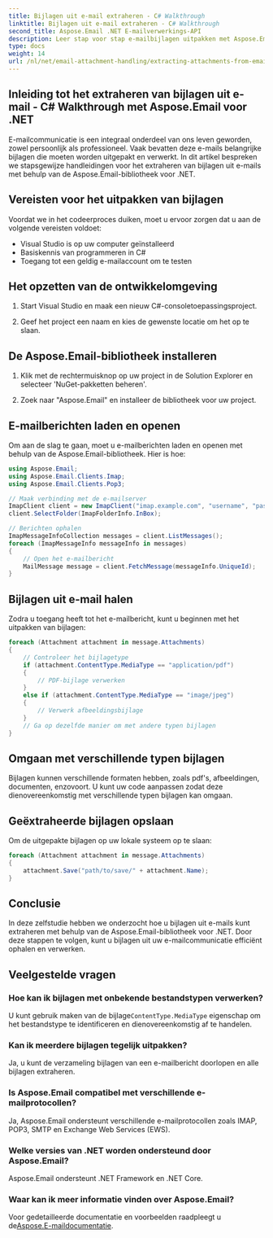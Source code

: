 ```yaml
---
title: Bijlagen uit e-mail extraheren - C# Walkthrough
linktitle: Bijlagen uit e-mail extraheren - C# Walkthrough
second_title: Aspose.Email .NET E-mailverwerkings-API
description: Leer stap voor stap e-mailbijlagen uitpakken met Aspose.Email voor .NET. Verwerk verschillende formaten en sla gemakkelijk op.
type: docs
weight: 14
url: /nl/net/email-attachment-handling/extracting-attachments-from-email-csharp-walkthrough/
---
```


## Inleiding tot het extraheren van bijlagen uit e-mail - C# Walkthrough met Aspose.Email voor .NET

E-mailcommunicatie is een integraal onderdeel van ons leven geworden, zowel persoonlijk als professioneel. Vaak bevatten deze e-mails belangrijke bijlagen die moeten worden uitgepakt en verwerkt. In dit artikel bespreken we stapsgewijze handleidingen voor het extraheren van bijlagen uit e-mails met behulp van de Aspose.Email-bibliotheek voor .NET.

## Vereisten voor het uitpakken van bijlagen

Voordat we in het codeerproces duiken, moet u ervoor zorgen dat u aan de volgende vereisten voldoet:

- Visual Studio is op uw computer geïnstalleerd
- Basiskennis van programmeren in C#
- Toegang tot een geldig e-mailaccount om te testen

## Het opzetten van de ontwikkelomgeving

1. Start Visual Studio en maak een nieuw C#-consoletoepassingsproject.

2. Geef het project een naam en kies de gewenste locatie om het op te slaan.

## De Aspose.Email-bibliotheek installeren

1. Klik met de rechtermuisknop op uw project in de Solution Explorer en selecteer 'NuGet-pakketten beheren'.

2. Zoek naar "Aspose.Email" en installeer de bibliotheek voor uw project.

## E-mailberichten laden en openen

Om aan de slag te gaan, moet u e-mailberichten laden en openen met behulp van de Aspose.Email-bibliotheek. Hier is hoe:

```csharp
using Aspose.Email;
using Aspose.Email.Clients.Imap;
using Aspose.Email.Clients.Pop3;

// Maak verbinding met de e-mailserver
ImapClient client = new ImapClient("imap.example.com", "username", "password");
client.SelectFolder(ImapFolderInfo.InBox);

// Berichten ophalen
ImapMessageInfoCollection messages = client.ListMessages();
foreach (ImapMessageInfo messageInfo in messages)
{
    // Open het e-mailbericht
    MailMessage message = client.FetchMessage(messageInfo.UniqueId);
}
```

## Bijlagen uit e-mail halen

Zodra u toegang heeft tot het e-mailbericht, kunt u beginnen met het uitpakken van bijlagen:

```csharp
foreach (Attachment attachment in message.Attachments)
{
    // Controleer het bijlagetype
    if (attachment.ContentType.MediaType == "application/pdf")
    {
        // PDF-bijlage verwerken
    }
    else if (attachment.ContentType.MediaType == "image/jpeg")
    {
        // Verwerk afbeeldingsbijlage
    }
    // Ga op dezelfde manier om met andere typen bijlagen
}
```

## Omgaan met verschillende typen bijlagen

Bijlagen kunnen verschillende formaten hebben, zoals pdf's, afbeeldingen, documenten, enzovoort. U kunt uw code aanpassen zodat deze dienovereenkomstig met verschillende typen bijlagen kan omgaan.

## Geëxtraheerde bijlagen opslaan

Om de uitgepakte bijlagen op uw lokale systeem op te slaan:

```csharp
foreach (Attachment attachment in message.Attachments)
{
    attachment.Save("path/to/save/" + attachment.Name);
}
```

## Conclusie

In deze zelfstudie hebben we onderzocht hoe u bijlagen uit e-mails kunt extraheren met behulp van de Aspose.Email-bibliotheek voor .NET. Door deze stappen te volgen, kunt u bijlagen uit uw e-mailcommunicatie efficiënt ophalen en verwerken.

## Veelgestelde vragen

### Hoe kan ik bijlagen met onbekende bestandstypen verwerken?

 U kunt gebruik maken van de bijlage`ContentType.MediaType` eigenschap om het bestandstype te identificeren en dienovereenkomstig af te handelen.

### Kan ik meerdere bijlagen tegelijk uitpakken?

Ja, u kunt de verzameling bijlagen van een e-mailbericht doorlopen en alle bijlagen extraheren.

### Is Aspose.Email compatibel met verschillende e-mailprotocollen?

Ja, Aspose.Email ondersteunt verschillende e-mailprotocollen zoals IMAP, POP3, SMTP en Exchange Web Services (EWS).

### Welke versies van .NET worden ondersteund door Aspose.Email?

Aspose.Email ondersteunt .NET Framework en .NET Core.

### Waar kan ik meer informatie vinden over Aspose.Email?

 Voor gedetailleerde documentatie en voorbeelden raadpleegt u de[Aspose.E-maildocumentatie](https://reference.aspose.com/email/net/).